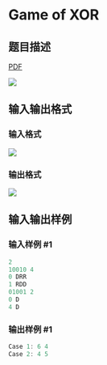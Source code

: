 # Game of XOR

## 题目描述

[problemUrl]: https://uva.onlinejudge.org/index.php?option=com_onlinejudge&Itemid=8&category=871&page=show_problem&problem=5071

[PDF](https://uva.onlinejudge.org/external/131/p13149.pdf)

![](https://cdn.luogu.com.cn/upload/vjudge_pic/UVA13149/16dc7c6f539371196ca16e668c6aca6123cf3b02.png)

## 输入输出格式

### 输入格式

![](https://cdn.luogu.com.cn/upload/vjudge_pic/UVA13149/f5c4eb56f550f6209b95887498ef709dd8a4c620.png)

### 输出格式

![](https://cdn.luogu.com.cn/upload/vjudge_pic/UVA13149/fa48c1d1e2094022286a31299e17c56f60670d5f.png)

## 输入输出样例

### 输入样例 #1

```cpp
2
10010 4
0 DRR
1 RDD
01001 2
0 D
4 D
```


### 输出样例 #1

```cpp
Case 1: 6 4
Case 2: 4 5
```


